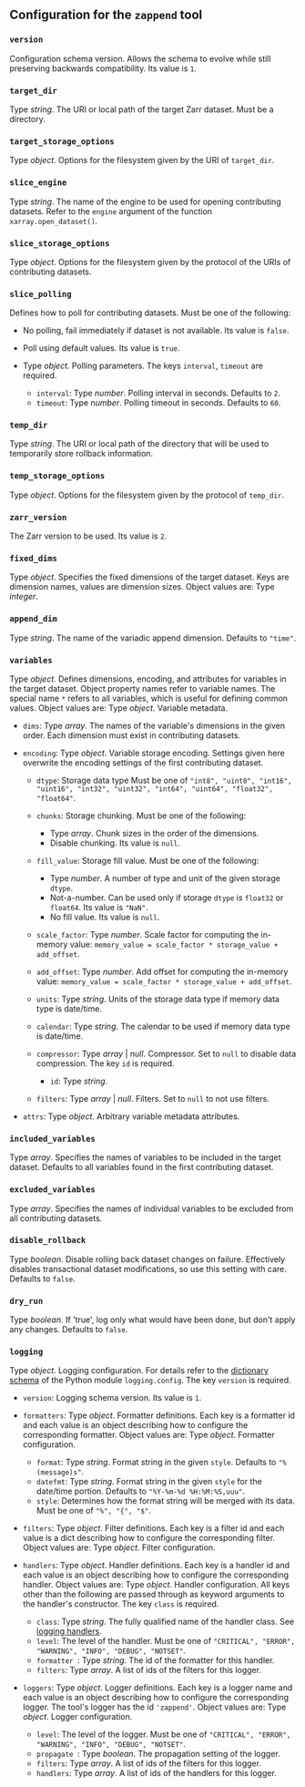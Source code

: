 ## Configuration for the `zappend` tool


### `version`

Configuration schema version. Allows the schema to evolve while still preserving backwards compatibility.
Its value is `1`.

### `target_dir`

Type _string_.
The URI or local path of the target Zarr dataset. Must be a directory.

### `target_storage_options`

Type _object_.
Options for the filesystem given by the URI of `target_dir`.

### `slice_engine`

Type _string_.
The name of the engine to be used for opening contributing datasets. Refer to the `engine` argument of the function `xarray.open_dataset()`.

### `slice_storage_options`

Type _object_.
Options for the filesystem given by the protocol of the URIs of contributing datasets.

### `slice_polling`

Defines how to poll for contributing datasets.
Must be one of the following:
* No polling, fail immediately if dataset is not available.
  Its value is `false`.
* Poll using default values.
  Its value is `true`.
* Type _object_.
  Polling parameters.
  The keys `interval`, `timeout` are required.
  
  * `interval`:
    Type _number_.
    Polling interval in seconds.
    Defaults to `2`.
  * `timeout`:
    Type _number_.
    Polling timeout in seconds.
    Defaults to `60`.
  

### `temp_dir`

Type _string_.
The URI or local path of the directory that will be used to temporarily store rollback information.

### `temp_storage_options`

Type _object_.
Options for the filesystem given by the protocol of `temp_dir`.

### `zarr_version`

The Zarr version to be used.
Its value is `2`.

### `fixed_dims`

Type _object_.
Specifies the fixed dimensions of the target dataset. Keys are dimension names, values are dimension sizes.
Object values are:
Type _integer_.

### `append_dim`

Type _string_.
The name of the variadic append dimension.
Defaults to `"time"`.

### `variables`

Type _object_.
Defines dimensions, encoding, and attributes for variables in the target dataset. Object property names refer to variable names. The special name `*` refers to all variables, which is useful for defining common values.
Object values are:
Type _object_.
Variable metadata.

* `dims`:
  Type _array_.
  The names of the variable's dimensions in the given order. Each dimension must exist in contributing datasets.
* `encoding`:
  Type _object_.
  Variable storage encoding. Settings given here overwrite the encoding settings of the first contributing dataset.
  
  * `dtype`:
    Storage data type
    Must be one of `"int8", "uint8", "int16", "uint16", "int32", "uint32", "int64", "uint64", "float32", "float64"`.
  * `chunks`:
    Storage chunking.
    Must be one of the following:
    * Type _array_.
      Chunk sizes in the order of the dimensions.
    * Disable chunking.
      Its value is `null`.
  * `fill_value`:
    Storage fill value.
    Must be one of the following:
    * Type _number_.
      A number of type and unit of the given storage `dtype`.
    * Not-a-number. Can be used only if storage `dtype` is `float32` or `float64`.
      Its value is `"NaN"`.
    * No fill value.
      Its value is `null`.
  * `scale_factor`:
    Type _number_.
    Scale factor for computing the in-memory value: `memory_value = scale_factor * storage_value + add_offset`.
  * `add_offset`:
    Type _number_.
    Add offset for computing the in-memory value: `memory_value = scale_factor * storage_value + add_offset`.
  * `units`:
    Type _string_.
    Units of the storage data type if memory data type is date/time.
  * `calendar`:
    Type _string_.
    The calendar to be used if memory data type is date/time.
  * `compressor`:
    Type _array_ | _null_.
    Compressor. Set to `null` to disable data compression.
    The key `id` is required.
    
    * `id`:
      Type _string_.
    
  * `filters`:
    Type _array_ | _null_.
    Filters. Set to `null` to not use filters.
  
* `attrs`:
  Type _object_.
  Arbitrary variable metadata attributes.


### `included_variables`

Type _array_.
Specifies the names of variables to be included in the target dataset. Defaults to all variables found in the first contributing dataset.

### `excluded_variables`

Type _array_.
Specifies the names of individual variables to be excluded  from all contributing datasets.

### `disable_rollback`

Type _boolean_.
Disable rolling back dataset changes on failure. Effectively disables transactional dataset modifications, so use this setting with care.
Defaults to `false`.

### `dry_run`

Type _boolean_.
If 'true', log only what would have been done, but don't apply any changes.
Defaults to `false`.

### `logging`

Type _object_.
Logging configuration. For details refer to the [dictionary schema](https://docs.python.org/3/library/logging.config.html#logging-config-dictschema) of the Python module `logging.config`.
The key `version` is required.

* `version`:
  Logging schema version.
  Its value is `1`.
* `formatters`:
  Type _object_.
  Formatter definitions. Each key is a formatter id and each value is an object describing how to configure the corresponding formatter.
  Object values are:
  Type _object_.
  Formatter configuration.
  
  * `format`:
    Type _string_.
    Format string in the given `style`.
    Defaults to `"%(message)s"`.
  * `datefmt`:
    Type _string_.
    Format string in the given `style` for the date/time portion.
    Defaults to `"%Y-%m-%d %H:%M:%S,uuu"`.
  * `style`:
    Determines how the format string will be merged with its data.
    Must be one of `"%", "{", "$"`.
  
* `filters`:
  Type _object_.
  Filter definitions. Each key is a filter id and each value is a dict describing how to configure the corresponding filter.
  Object values are:
  Type _object_.
  Filter configuration.
* `handlers`:
  Type _object_.
  Handler definitions. Each key is a handler id and each value is an object describing how to configure the corresponding handler.
  Object values are:
  Type _object_.
  Handler configuration. All keys other than the following are passed through as keyword arguments to the handler's constructor.
  The key `class` is required.
  
  * `class`:
    Type _string_.
    The fully qualified name of the handler class. See [logging handlers](https://docs.python.org/3/library/logging.handlers.html).
  * `level`:
    The level of the handler.
    Must be one of `"CRITICAL", "ERROR", "WARNING", "INFO", "DEBUG", "NOTSET"`.
  * `formatter `:
    Type _string_.
    The id of the formatter for this handler.
  * `filters`:
    Type _array_.
    A list of ids of the filters for this logger.
  
* `loggers`:
  Type _object_.
  Logger definitions. Each key is a logger name and each value is an object describing how to configure the corresponding logger. The tool's logger has the id `'zappend'`.
  Object values are:
  Type _object_.
  Logger configuration.
  
  * `level`:
    The level of the logger.
    Must be one of `"CRITICAL", "ERROR", "WARNING", "INFO", "DEBUG", "NOTSET"`.
  * `propagate `:
    Type _boolean_.
    The propagation setting of the logger.
  * `filters`:
    Type _array_.
    A list of ids of the filters for this logger.
  * `handlers`:
    Type _array_.
    A list of ids of the handlers for this logger.
